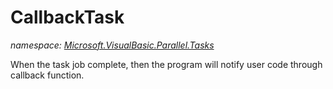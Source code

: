 ﻿
# CallbackTask
_namespace: [Microsoft.VisualBasic.Parallel.Tasks](N-Microsoft.VisualBasic.Parallel.Tasks.md)_

When the task job complete, then the program will notify user code through callback function.




